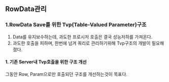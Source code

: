 
## RowData관리

### 1.RowData Save를 위한 Tvp(Table-Valued Parameter)구조 

1. Data를 유지보수하는데, 과도한 프로시저 호출은 결국 성능저하를 가져온다.
2. 과도한 호출을 피하며, 한번에 넘겨 쿼리로 관리하기위해 Tvp구조의 개발이 필요해 졌다.

#### 1. 기존 Server내 Tvp호출을 위한 구조 개선
그동안 Row, Param으로만 호출되던 구조를 개선하는것이 목표다.

